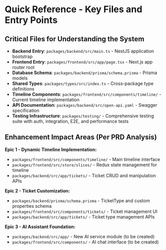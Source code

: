 # Quick Reference - Key Files and Entry Points

## Critical Files for Understanding the System

- **Backend Entry**: `packages/backend/src/main.ts` - NestJS application bootstrap
- **Frontend Entry**: `packages/frontend/src/app/page.tsx` - Next.js app router root
- **Database Schema**: `packages/backend/prisma/schema.prisma` - Prisma models
- **Shared Types**: `packages/types/src/index.ts` - Cross-package type definitions
- **Timeline Components**: `packages/frontend/src/components/timeline/` - Current timeline implementation
- **API Documentation**: `packages/backend/src/open-api.yaml` - Swagger specification
- **Testing Infrastructure**: `packages/testing/` - Comprehensive testing suite with auth, integration, E2E, and performance tests

## Enhancement Impact Areas (Per PRD Analysis)

**Epic 1 - Dynamic Timeline Implementation:**
- `packages/frontend/src/components/timeline/` - Main timeline interface
- `packages/frontend/src/store/slices/` - Redux state management for timeline
- `packages/backend/src/app/tickets/` - Ticket CRUD and manipulation APIs

**Epic 2 - Ticket Customization:**
- `packages/backend/prisma/schema.prisma` - TicketType and custom properties schema
- `packages/frontend/src/components/tickets/` - Ticket management UI
- `packages/backend/src/app/tickets/` - Ticket type management APIs

**Epic 3 - AI Assistant Foundation:**
- `packages/backend/src/app/` - New AI service module (to be created)
- `packages/frontend/src/components/` - AI chat interface (to be created)
